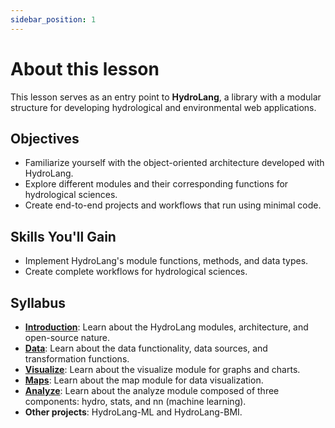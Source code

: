 ```yaml
---
sidebar_position: 1
---
```


# About this lesson

This lesson serves as an entry point to **HydroLang**, a library with a modular structure for developing hydrological and environmental web applications.

## Objectives

- Familiarize yourself with the object-oriented architecture developed with HydroLang.
- Explore different modules and their corresponding functions for hydrological sciences.
- Create end-to-end projects and workflows that run using minimal code.

## Skills You'll Gain

- Implement HydroLang's module functions, methods, and data types.
- Create complete workflows for hydrological sciences.

## Syllabus

- **[Introduction](../docs/intro.md)**: Learn about the HydroLang modules, architecture, and open-source nature.
- **[Data](../docs/tutorial/data.mdx)**: Learn about the data functionality, data sources, and transformation functions.
- **[Visualize](../docs/tutorial/visualize)**: Learn about the visualize module for graphs and charts.
- **[Maps](../docs/tutorial/maps)**: Learn about the map module for data visualization.
- **[Analyze](../docs/tutorial/analyze/)**: Learn about the analyze module composed of three components: hydro, stats, and nn (machine learning).
- **Other projects**: HydroLang-ML and HydroLang-BMI.